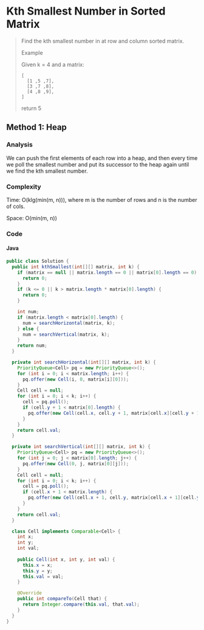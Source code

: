 # Kth Smallest Number in Sorted Matrix
> Find the kth smallest number in at row and column sorted matrix.
>
> Example
>
> Given k = 4 and a matrix:
>
>     [
>       [1 ,5 ,7],
>       [3 ,7 ,8],
>       [4 ,8 ,9],
>     ]
>
> return 5

## Method 1: Heap
### Analysis
We can push the first elements of each row into a heap, and then every time we poll the smallest number and put its successor to the heap again until we find the kth smallest number.

### Complexity
Time: O(klg(min(m, n))), where m is the number of rows and n is the number of cols.

Space: O(min(m, n))

### Code
#### Java
```java
public class Solution {
  public int kthSmallest(int[][] matrix, int k) {
    if (matrix == null || matrix.length == 0 || matrix[0].length == 0) {
      return 0;
    }
    if (k <= 0 || k > matrix.length * matrix[0].length) {
      return 0;
    }

    int num;
    if (matrix.length < matrix[0].length) {
      num = searchHorizontal(matrix, k);
    } else {
      num = searchVertical(matrix, k);
    }
    return num;
  }

  private int searchHorizontal(int[][] matrix, int k) {
    PriorityQueue<Cell> pq = new PriorityQueue<>();
    for (int i = 0; i < matrix.length; i++) {
      pq.offer(new Cell(i, 0, matrix[i][0]));
    }
    Cell cell = null;
    for (int i = 0; i < k; i++) {
      cell = pq.poll();
      if (cell.y + 1 < matrix[0].length) {
        pq.offer(new Cell(cell.x, cell.y + 1, matrix[cell.x][cell.y + 1]));
      }
    }
    return cell.val;
  }

  private int searchVertical(int[][] matrix, int k) {
    PriorityQueue<Cell> pq = new PriorityQueue<>();
    for (int j = 0; j < matrix[0].length; j++) {
      pq.offer(new Cell(0, j, matrix[0][j]));
    }
    Cell cell = null;
    for (int i = 0; i < k; i++) {
      cell = pq.poll();
      if (cell.x + 1 < matrix.length) {
        pq.offer(new Cell(cell.x + 1, cell.y, matrix[cell.x + 1][cell.y]));
      }
    }
    return cell.val;
  }

  class Cell implements Comparable<Cell> {
    int x;
    int y;
    int val;
    
    public Cell(int x, int y, int val) {
      this.x = x;
      this.y = y;
      this.val = val;
    }

    @Override
    public int compareTo(Cell that) {
      return Integer.compare(this.val, that.val);
    }
  }
}
```
